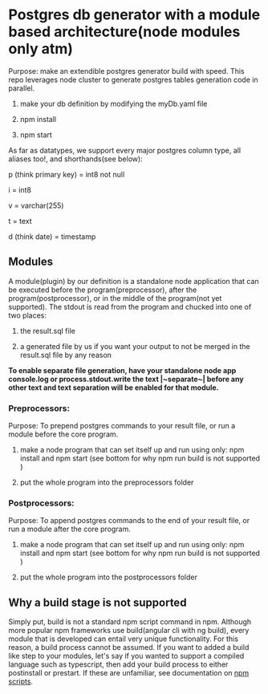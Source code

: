 # Postgres db generator with a module based architecture(node modules only atm)

Purpose: make an extendible postgres generator build with speed. This repo leverages node cluster to generate postgres tables generation code in parallel.

1) make your db definition by modifying the myDb.yaml file

2) npm install

3) npm start

As far as datatypes, we support every major postgres column type, all aliases too!, and shorthands(see below):

p (think primary key) = int8 not null

i = int8

v = varchar(255)

t = text

d (think date) = timestamp

## Modules

A module(plugin) by our definition is a standalone node application that can be executed before the program(preprocessor), after the program(postprocessor), or in the middle of the program(not yet supported). The stdout is read from the program and chucked into one of two places:

1) the result.sql file

2) a generated file by us if you want your output to not be merged in the result.sql file by any reason

**To enable separate file generation, have your standalone node app console.log or process.stdout.write the text |~separate~| before any other text and text separation will be enabled for that module.**

### Preprocessors:

Purpose: To prepend postgres commands to your result file, or run a module before the core program.

1) make a node program that can set itself up and run using only: npm install and npm start (see bottom for why npm run build is not supported )

2) put the whole program into the preprocessors folder

### Postprocessors:

Purpose: To append postgres commands to the end of your result file, or run a module after the core program.

1) make a node program that can set itself up and run using only: npm install and npm start (see bottom for why npm run build is not supported )

2) put the whole program into the postprocessors folder

## Why a build stage is not supported

Simply put, build is not a standard npm script command in npm. Although more popular npm frameworks use build(angular cli with ng build), every module that is developed can entail very unique functionality. For this reason, a build process cannot be assumed. If you want to added a build like step to your modules, let's say if you wanted to support a compiled language such as typescript, then add your build process to either postinstall or prestart. If these are unfamiliar, see documentation on [npm scripts](https://docs.npmjs.com/misc/scripts).